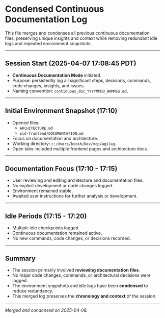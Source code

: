 # Condensed Continuous Documentation Log

This file merges and condenses all previous continuous documentation files, preserving unique insights and context while removing redundant idle logs and repeated environment snapshots.

---

## Session Start (2025-04-07 17:08:45 PDT)

- **Continuous Documentation Mode** initiated.
- Purpose: persistently log all significant steps, decisions, commands, code changes, insights, and issues.
- Naming convention: `continuous_doc_YYYYMMDD_HHMMSS.md`.

---

## Initial Environment Snapshot (17:10)

- Opened files:
  - `ARCHITECTURE.md`
  - `old-frontend/DOCUMENTATION.md`
- Focus on documentation and architecture.
- Working directory: `c:/Users/koosh/Dev/mcp/agslag`.
- Open tabs included multiple frontend pages and architecture docs.

---

## Documentation Focus (17:10 - 17:15)

- User reviewing and editing architecture and documentation files.
- No explicit development or code changes logged.
- Environment remained stable.
- Awaited user instructions for further analysis or development.

---

## Idle Periods (17:15 - 17:20)

- Multiple idle checkpoints logged.
- Continuous documentation remained active.
- No new commands, code changes, or decisions recorded.

---

## Summary

- The session primarily involved **reviewing documentation files**.
- No major code changes, commands, or architectural decisions were logged.
- The environment snapshots and idle logs have been **condensed** to reduce redundancy.
- This merged log preserves the **chronology and context** of the session.

---

*Merged and condensed on 2025-04-08.*
